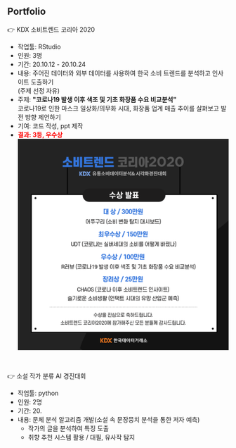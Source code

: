 
## Portfolio

:point_right: KDX 소비트렌드 코리아 2020  
- 작업툴: RStudio 
- 인원: 3명  
- 기간: 20.10.12 - 20.10.24  
- 내용: 주어진 데이터와 외부 데이터를 사용하여 한국 소비 트렌드를 분석하고 인사이트 도출하기   
        (주제 선정 자유)  
- 주제: **"코로나19 발생 이후 색조 및 기초 화장품 수요 비교분석"**  
  코로나19로 인한 마스크 일상화/의무화 시대, 화장품 업계 매출 추이를 살펴보고 발전 방향 제언하기  
- 기여: 코드 작성, ppt 제작
- <span style="color: red;">**결과: 3등, 우수상**</span>
  ![](KDX/img/award.png)

<br>

:point_right: 소설 작가 분류 AI 경진대회  
- 작업툴: python
- 인원: 2명
- 기간: 20.
- 내용: 문체 분석 알고리즘 개발(소설 속 문장뭉치 분석을 통한 저자 예측)
  - 작가의 글을 분석하여 특징 도출
  - 취향 추천 시스템 활용 / 대필, 유사작 탐지